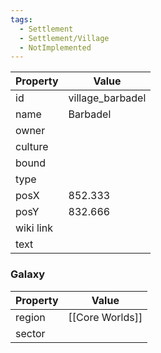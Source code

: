 ```yaml
---
tags:
  - Settlement
  - Settlement/Village
  - NotImplemented
---
```


| Property  | Value            |
| --------- | ---------------- |
| id        | village_barbadel |
| name      | Barbadel         |
| owner     |                  |
| culture   |                  |
| bound     |                  |
| type      |                  |
| posX      | 852.333          |
| posY      | 832.666          |
| wiki link |                  |
| text      |                  |

### Galaxy
| Property | Value           |
| -------- | --------------- |
| region   | [[Core Worlds]] |
| sector   |                 |
